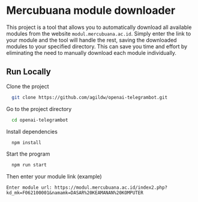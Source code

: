 
# Mercubuana module downloader
This project is a tool that allows you to automatically download all available modules from the website `modul.mercubuana.ac.id`. Simply enter the link to your module and the tool will handle the rest, saving the downloaded modules to your specified directory. This can save you time and effort by eliminating the need to manually download each module individually.



## Run Locally

Clone the project

```bash
  git clone https://github.com/agildw/openai-telegrambot.git
```

Go to the project directory

```bash
  cd openai-telegrambot
```

Install dependencies

```bash
  npm install
```

Start the program

```bash
  npm run start
```


Then enter your module link (example)
```node
Enter module url: https://modul.mercubuana.ac.id/index2.php?kd_mk=F062100001&namamk=DASAR%20KEAMANAN%20KOMPUTER
```

